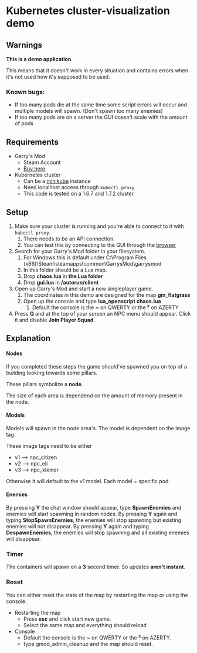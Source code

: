 # Kubernetes cluster-visualization demo

## Warnings
**This is a demo application**.

This means that it doesn't work in every situation and contains errors when it's not used how it's supposed to be used.

### Known bugs:

- If too many pods die at the same time some script errors will occur and multiple models will spawn. (Don't spawn too many enemies)
- If too many pods are on a server the GUI doesn't scale with the amount of pods 

## Requirements
- Garry's Mod
	- Steam Account
	- [Buy here](http://store.steampowered.com/app/4000/Garrys_Mod/)
- Kubernetes cluster
	- Can be a [minikube](https://github.com/kubernetes/minikube) instance
	- Need localhost access through `kubectl proxy`
	- This code is tested on a 1.6.7 and 1.7.2 cluster

## Setup
1. Make sure your cluster is running and you're able to connect to it with `kubectl proxy`.
	1. There needs to be an API connection. 
	2. You can test this by connecting to the GUI through the [browser](http://localhost:8001/ui)
2. Search for your Garry's Mod folder in your filesystem.
	1. For Windows this is default under C:\Program Files (x86)\Steam\steamapps\common\GarrysMod\garrysmod
	2. In this folder should be a Lua map.
	3. Drop **chaos.lua** in **the Lua folder**
	4. Drop **gui.lua** in **/autorun/client**
3. Open up Garry's Mod and start a new singleplayer game. 
	1. The coordinates in this demo are designed for the map **gm_flatgrass**
	2. Open up the console and type **lua_openscript chaos.lua**
		1. Default the console is the **~** on QWERTY or the **²** on AZERTY
4. Press **Q** and at the top of your screen an NPC menu should appear. Click it and disable **Join Player Squad**.


## Explanation
#### Nodes
If you completed these steps the game should've spawned you on top of a building looking towards some pillars.

These pillars symbolize a **node**. 

The size of each area is dependend on the amount of memory present in the node.

#### Models
Models will spawn in the node area's. The model is dependent on the image tag. 

These image tags need to be either
- v1 --> npc_citizen
- v2 --> npc_eli
- v3 --> npc_kleiner
	
Otherwise it will default to the v1 model. Each model = specific pod.

#### Enemies
By pressing **Y** the chat window should appear, type **SpawnEnemies** and enemies will start spawning in random nodes.
By pressing **Y** again and typing **StopSpawnEnemies**, the enemies will stop spawning but existing enemies will not disappear.
By pressing **Y** again and typing **DespawnEnemies**, the enemies will stop spawning and all existing enemies will disappear.

### Timer
The containers will spawn on a **3** second timer. So updates **aren't instant**.

### Reset
You can either reset the state of the map by restarting the map or using the console.

- Restarting the map
	- Press **esc** and click start new game.
	- Select the same map and everything should reload
- Console
	- Default the console is the **~** on QWERTY or the **²** on AZERTY.
	- type gmod_admin_cleanup and the map should reset.
